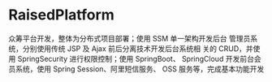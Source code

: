 # RaisedPlatform
众筹平台开发，整体为分布式项目部署；使用 SSM 单一架构开发后台 管理员系统，分别使用传统 JSP 及 Ajax 前后分离技术开发后台系统相 关的 CRUD，并使用 SpringSecurity 进行权限控制；使用 SpringBoot、 SpringCloud 开发前台会员系统，使用 Spring Session、阿里短信服务、 OSS 服务等，完成基本功能开发
